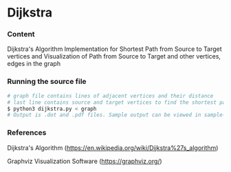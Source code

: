 # Dijkstra

### Content

Dijkstra's Algorithm Implementation for Shortest Path from Source to Target vertices and Visualization of Path from Source to Target and other vertices, edges in the graph

### Running the source file

```sh
# graph file contains lines of adjacent vertices and their distance
# last line contains source and target vertices to find the shortest path
$ python3 dijkstra.py < graph
# Output is .dot and .pdf files. Sample output can be viewed in sample-output directory
```
### References

Dijkstra's Algorithm (https://en.wikipedia.org/wiki/Dijkstra%27s_algorithm)

Graphviz Visualization Software (https://graphviz.org/)
